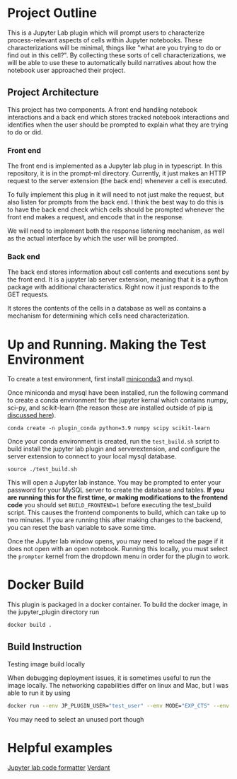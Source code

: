 # Project Outline

This is a Jupyter Lab plugin which will prompt users to characterize process-relevant aspects of cells within Jupyter notebooks. 
These characterizations will be minimal, things like "what are you trying to do or find out in this cell?". 
By collecting these sorts of cell characterizations, we will be able to use these to automatically build narratives about how the notebook user approached their project. 

## Project Architecture

This project has two components. 
A front end handling notebook interactions and a back end which stores tracked notebook interactions and identifies when the user should be prompted to explain what they are trying to do or did. 

### Front end

The front end is implemented as a Jupyter lab plug in in typescript.
In this repository, it is in the prompt-ml directory. 
Currently, it just makes an HTTP request to the server extension (the back end) whenever a cell is executed.

To fully implement this plug in it will need to not just make the request, but also listen for prompts from the back end.
I think the best way to do this is to have the back end check which cells should be prompted whenever the front end makes a request, and encode that in the response.

We will need to implement both the response listening mechanism, as well as the actual interface by which the user will be prompted.

### Back end

The back end stores information about cell contents and executions sent by the front end.
It is a jupyter lab server extension, meaning that it is a python package with additional characteristics.
Right now it just responds to the GET requests. 

It stores the contents of the cells in a database as well as contains a mechanism for determining which cells need characterization.

# Up and Running. Making the Test Environment

To create a test environment, first install [miniconda3](https://docs.conda.io/projects/conda/en/latest/user-guide/install/macos.html) and mysql. 

Once miniconda and mysql have been installed, run the following command to create a conda environment for the jupyter kernal which contains numpy, sci-py, and scikit-learn (the reason these are installed outside of pip [is discussed here](https://github.com/scikit-learn/scikit-learn/issues/18852)).

	conda create -n plugin_conda python=3.9 numpy scipy scikit-learn
	
Once your conda environment is created, run the `test_build.sh` script to build install the jupyter lab plugin and serverextension, and configure the server extension to connect to your local mysql database. 

	source ./test_build.sh

This will open a Jupyter lab instance. You may be prompted to enter your password for your MySQL server to create the database and tables.
**If you are running this for the first time, or making modifications to the frontend code** you should set ```BUILD_FRONTEND=1``` before executing the test_build script.
This causes the frontend components to build, which can take up to two minutes. 
If you are running this after making changes to the backend, you can reset the bash variable to save some time.

Once the Jupyter lab window opens, you may need to reload the page if it does not open with an open notebook.
Running this locally, you must select the ```prompter``` kernel from the dropdown menu in order for the plugin to work. 

# Docker Build

This plugin is packaged in a docker container. 
To build the docker image, in the jupyter_plugin directory run 

```bash
docker build .
```

## Build Instruction

Testing image build locally

When debugging deployment issues, it is sometimes useful to run the image locally.
The networking capabilities differ on linux and Mac, but I was able to run it by
using

```bash
docker run --env JP_PLUGIN_USER="test_user" --env MODE="EXP_CTS" --env DOCKER_HOST_IP="127.0.0.1" --env TOKEN="test_user" --env PLUGIN_PORT=8889 -p 8889:8889 -it {IMAGE_NAME} bash ./run_image.sh 
```

You may need to select an unused port though
# Helpful examples

[Jupyter lab code formatter](https://github.com/ryantam626/jupyterlab_code_formatter)
[Verdant](https://github.com/mkery/Verdant/blob/master/src/lilgit/jupyter-hooks/notebook-listen.ts)
